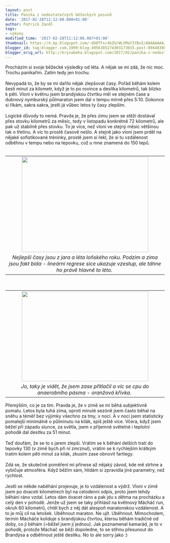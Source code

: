 ```yaml
---
layout: post
title: Panika z nedostatečných běžeckých posunů
date: '2017-02-28T11:12:00.000+01:00'
author: Patrick Zandl
tags:
- výkony
modified_time: '2017-02-28T11:12:06.067+01:00'
thumbnail: https://4.bp.blogspot.com/-dUOTFsc4bZU/WLVMaYIYBvI/AAAAAAAAJuk/wa3o5zUskGMafO75WHkHAiQSGRyCAjLVwCLcB/s72-c/Sni%25CC%2581mek%2Bobrazovky%2B2017-02-28%2Bv%25C2%25A011.07.25.png
blogger_id: tag:blogger.com,1999:blog-4956385274303173015.post-894483006238919693
blogger_orig_url: http://krysabeha.blogspot.com/2017/02/panika-z-nedostatecnych-bezeckych-posunu.html
---
```


Procházím si svoje běžecké výsledky od léta. A nějak se mi zdá, že nic moc. Trochu panikařím. Zatím tedy jen trochu.<br /><br />Nevypadá to, že by se mi dařilo nějak zlepšovat časy. Pořád běhám kolem šesti minut za kilometr, když je to po rovince a desítka kilometrů, tak blízko k pěti. Vloni v květnu jsem brandýskou čtvrtku měl ve stejném čase a dubnový nymburský půlmaraton jsem dal v tempu mírně přes 5:10. Dokonce si říkám, sakra sakra, jestli já vůbec letos ty časy zlepším.<br /><br />Logické důvody to nemá. Pravda je, že přes zimu jsem se stěží dostával přes stovku kilometrů za měsíc, tedy v listopadu konkrétně 72 kilometrů, ale pak už stabilně přes stovku. To je více, než vloni ve stejný měsíc většinou tak o třetinu. A víc to prostě časově nešlo. A stejně jako vloni jsem prděl na nějaké sofistikované tréninky, prostě jsem si řekl, že si tu vzdálenost odběhnu v tempu nebo na tepovku, což u mne znamená do 150 tepů.<br /><br /><table align="center" cellpadding="0" cellspacing="0" class="tr-caption-container" style="margin-left: auto; margin-right: auto; text-align: center;"><tbody><tr><td style="text-align: center;"><a href="https://4.bp.blogspot.com/-dUOTFsc4bZU/WLVMaYIYBvI/AAAAAAAAJuk/wa3o5zUskGMafO75WHkHAiQSGRyCAjLVwCLcB/s1600/Sni%25CC%2581mek%2Bobrazovky%2B2017-02-28%2Bv%25C2%25A011.07.25.png" imageanchor="1" style="margin-left: auto; margin-right: auto;"><img border="0" height="300" src="https://4.bp.blogspot.com/-dUOTFsc4bZU/WLVMaYIYBvI/AAAAAAAAJuk/wa3o5zUskGMafO75WHkHAiQSGRyCAjLVwCLcB/s400/Sni%25CC%2581mek%2Bobrazovky%2B2017-02-28%2Bv%25C2%25A011.07.25.png" width="400" /></a></td></tr><tr><td class="tr-caption" style="text-align: center;"><i>Nejlepší časy jsou z jara a léta loňského roku. Podzim a zima jsou fakt bída - lineární regrese sice ukazuje vzestup, ale táhne ho právě hlavně to léto.&nbsp;</i></td></tr></tbody></table><br /><table align="center" cellpadding="0" cellspacing="0" class="tr-caption-container" style="margin-left: auto; margin-right: auto; text-align: center;"><tbody><tr><td style="text-align: center;"><a href="https://3.bp.blogspot.com/-U4Zt4_PXRCA/WLVMamFOwFI/AAAAAAAAJuo/QmIKrYXS6ew2qwvO5A6UmPCfpJcyXcH1wCLcB/s1600/Sni%25CC%2581mek%2Bobrazovky%2B2017-02-28%2Bv%25C2%25A011.08.24.png" imageanchor="1" style="margin-left: auto; margin-right: auto;"><img border="0" height="283" src="https://3.bp.blogspot.com/-U4Zt4_PXRCA/WLVMamFOwFI/AAAAAAAAJuo/QmIKrYXS6ew2qwvO5A6UmPCfpJcyXcH1wCLcB/s400/Sni%25CC%2581mek%2Bobrazovky%2B2017-02-28%2Bv%25C2%25A011.08.24.png" width="400" /></a></td></tr><tr><td class="tr-caption" style="text-align: center;"><i>Jo, taky je vidět, že jsem zase přitlačil a víc se cpu do anaerobního pásma - oranžová křivka.&nbsp;</i></td></tr></tbody></table>Přemýšlím, co je za tím. Pravda je, že v zimě se mi běhá subjektivně pomalu. Letos byla tuhá zima, oproti minulé sezóně jsem často běhal na sněhu a téměř bez výjimky všechno za tmy, v noci. A v noci jsem statisticky pomalejší minimálně o půlminutu na kilák, spíš ještě více. Včera, když jsem běžel při západu slunce, za světla, jsem v příjemné světelné i teplotní pohodě dal desítku za 51 minut.<br /><br />Teď doufám, že se to s jarem zlepší. Vrátím se k běhání delších tratí do tepovky 130 (v zimě bych při ní zmrznul), vrátím se k rychlejším krátkým tratím kolem pěti minut za kilák, zkusím zase obnovit fartlegy.<br /><br />Zdá se, že skutečné poměření mi přinese až nějaký závod, kde mě strhne a vybičuje atmosféra. Když běžím sám, hlídám si zpravidla jiné parametry, než rychlost.<br /><br />Jestli se někde naběhání projevuje, je to vzdálenost a výdrž. Vloni v zimě jsem po dvaceti kilometrech byl na celodenní odpis, proto jsem tehdy běhání ráno vzdal. Letos dám dvacet ráno a pak jdu s dětma na procházku a celý den v pohodě. Jenže už jsem se taky přihlásil na květnový Mácháč run, okruh 60 kilometrů, chtěl bych z něj dát alespoň maratonskou vzdálenost. A to je můj cíl na letošek. Uběhnout maraton. Ne ujít. Uběhnout. Mimochodem, termín Mácháče koliduje s brandýskou čtvrtou, kterou běhám tradičně od doby, co ji běhám (=běžel jsem ji jednou). Jak poznamenal kamarád, je to v pohodě, protože Mácháč se běží dopoledne, to se stihnu přesunout do Brandýsa a odběhnout ještě desítku. No to ale sorry jako :)